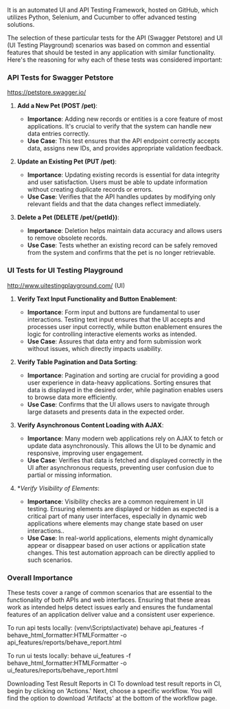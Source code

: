 It is an automated UI and API Testing Framework, hosted on GitHub, which utilizes Python, Selenium, and Cucumber to offer advanced testing solutions.

The selection of these particular tests for the API (Swagger Petstore) and UI (UI Testing Playground) scenarios was based on common and essential features that should be tested in any application with similar functionality. Here's the reasoning for why each of these tests was considered important:

### API Tests for Swagger Petstore
https://petstore.swagger.io/
1. **Add a New Pet (POST /pet)**:
   - **Importance**: Adding new records or entities is a core feature of most applications. It's crucial to verify that the system can handle new data entries correctly.
   - **Use Case**: This test ensures that the API endpoint correctly accepts data, assigns new IDs, and provides appropriate validation feedback.

2. **Update an Existing Pet (PUT /pet)**:
   - **Importance**: Updating existing records is essential for data integrity and user satisfaction. Users must be able to update information without creating duplicate records or errors.
   - **Use Case**: Verifies that the API handles updates by modifying only relevant fields and that the data changes reflect immediately.

3. **Delete a Pet (DELETE /pet/{petId})**:
   - **Importance**: Deletion helps maintain data accuracy and allows users to remove obsolete records.
   - **Use Case**: Tests whether an existing record can be safely removed from the system and confirms that the pet is no longer retrievable.

### UI Tests for UI Testing Playground
http://www.uitestingplayground.com/ (UI)
1. **Verify Text Input Functionality and Button Enablement**:
   - **Importance**: Form input and buttons are fundamental to user interactions. Testing text input ensures that the UI accepts and processes user input correctly, while button enablement ensures the logic for controlling interactive elements works as intended.
   - **Use Case**: Assures that data entry and form submission work without issues, which directly impacts usability.

2. **Verify Table Pagination and Data Sorting**:
   - **Importance**: Pagination and sorting are crucial for providing a good user experience in data-heavy applications. Sorting ensures that data is displayed in the desired order, while pagination enables users to browse data more efficiently.
   - **Use Case**: Confirms that the UI allows users to navigate through large datasets and presents data in the expected order.

3. **Verify Asynchronous Content Loading with AJAX**:
   - **Importance**: Many modern web applications rely on AJAX to fetch or update data asynchronously. This allows the UI to be dynamic and responsive, improving user engagement.
   - **Use Case**: Verifies that data is fetched and displayed correctly in the UI after asynchronous requests, preventing user confusion due to partial or missing information.

4. **Verify Visibility of Elements*:
   - **Importance**: Visibility checks are a common requirement in UI testing. Ensuring elements are displayed or hidden as expected is a critical part of many user interfaces, especially in dynamic web applications where elements may change state based on user interactions..
   - **Use Case**: In real-world applications, elements might dynamically appear or disappear based on user actions or application state changes. This test automation approach can be directly applied to such scenarios.

### Overall Importance

These tests cover a range of common scenarios that are essential to the functionality of both APIs and web interfaces. Ensuring that these areas work as intended helps detect issues early and ensures the fundamental features of an application deliver value and a consistent user experience.

To run api tests locally:
(venv\Scripts\activate)
behave api_features -f behave_html_formatter:HTMLFormatter -o api_features/reports/behave_report.html

To run ui tests locally:
behave ui_features -f behave_html_formatter:HTMLFormatter -o ui_features/reports/behave_report.html

Downloading Test Result Reports in CI To download test result reports in CI, begin by clicking on 'Actions.' Next, choose a specific workflow. You will find the option to download 'Artifacts' at the bottom of the workflow page.

